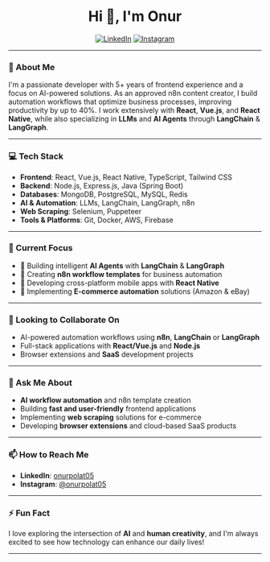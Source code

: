 <h1 align="center">Hi 👋, I'm Onur</h1>
<p align="center">
  <a href="https://www.linkedin.com/in/onurpolat05/" target="_blank"><img src="https://img.shields.io/badge/LinkedIn-0077B5?style=for-the-badge&logo=linkedin&logoColor=white" alt="LinkedIn"></a>
  <a href="https://www.instagram.com/onurpolat05/" target="_blank"><img src="https://img.shields.io/badge/Instagram-E4405F?style=for-the-badge&logo=instagram&logoColor=white" alt="Instagram"></a>
</p>

---

### 🚀 About Me
I'm a passionate developer with 5+ years of frontend experience and a focus on AI-powered solutions. As an approved n8n content creator, I build automation workflows that optimize business processes, improving productivity by up to 40%. I work extensively with **React**, **Vue.js**, and **React Native**, while also specializing in **LLMs** and **AI Agents** through **LangChain** & **LangGraph**.

---

### 💻 Tech Stack
- **Frontend**: React, Vue.js, React Native, TypeScript, Tailwind CSS
- **Backend**: Node.js, Express.js, Java (Spring Boot)
- **Databases**: MongoDB, PostgreSQL, MySQL, Redis
- **AI & Automation**: LLMs, LangChain, LangGraph, n8n
- **Web Scraping**: Selenium, Puppeteer
- **Tools & Platforms**: Git, Docker, AWS, Firebase

---

### 🌱 Current Focus
- 🧠 Building intelligent **AI Agents** with **LangChain** & **LangGraph**
- 🔄 Creating **n8n workflow templates** for business automation
- 📱 Developing cross-platform mobile apps with **React Native**
- 🛒 Implementing **E-commerce automation** solutions (Amazon & eBay)

---

### 🤝 Looking to Collaborate On
- AI-powered automation workflows using **n8n**, **LangChain** or **LangGraph**
- Full-stack applications with **React/Vue.js** and **Node.js**
- Browser extensions and **SaaS** development projects

---

### 💬 Ask Me About
- **AI workflow automation** and n8n template creation
- Building **fast and user-friendly** frontend applications
- Implementing **web scraping** solutions for e-commerce
- Developing **browser extensions** and cloud-based SaaS products

---

### 📫 How to Reach Me
- **LinkedIn**: [onurpolat05](https://www.linkedin.com/in/onurpolat05/)
- **Instagram**: [@onurpolat05](https://www.instagram.com/onurpolat05/)

---

### ⚡ Fun Fact
I love exploring the intersection of **AI** and **human creativity**, and I'm always excited to see how technology can enhance our daily lives!

---
